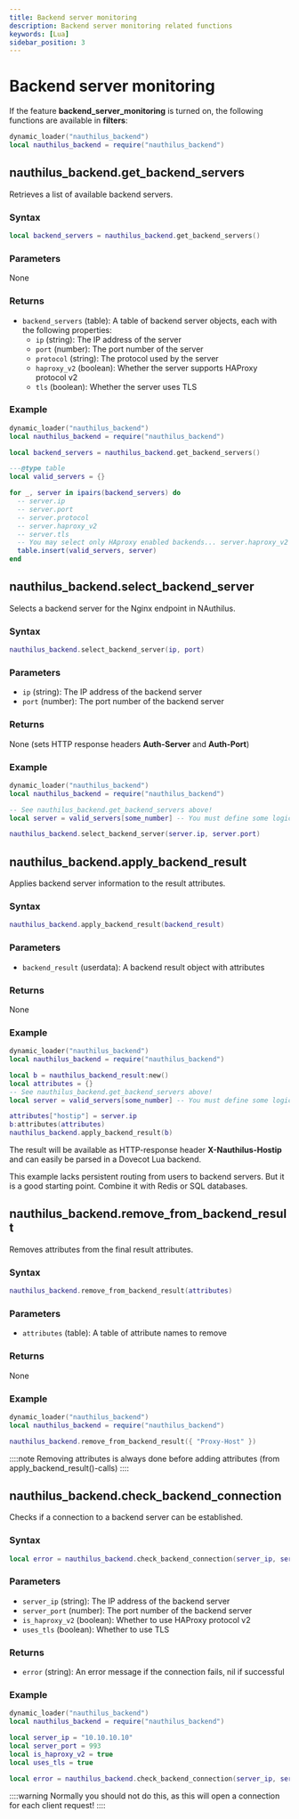 ```yaml
---
title: Backend server monitoring
description: Backend server monitoring related functions
keywords: [Lua]
sidebar_position: 3
---
```

# Backend server monitoring

If the feature **backend\_server\_monitoring** is turned on, the following functions are available in **filters**:

```lua
dynamic_loader("nauthilus_backend")
local nauthilus_backend = require("nauthilus_backend")
```

## nauthilus\_backend.get\_backend\_servers

Retrieves a list of available backend servers.

### Syntax

```lua
local backend_servers = nauthilus_backend.get_backend_servers()
```

### Parameters

None

### Returns

- `backend_servers` (table): A table of backend server objects, each with the following properties:
  - `ip` (string): The IP address of the server
  - `port` (number): The port number of the server
  - `protocol` (string): The protocol used by the server
  - `haproxy_v2` (boolean): Whether the server supports HAProxy protocol v2
  - `tls` (boolean): Whether the server uses TLS

### Example

```lua
dynamic_loader("nauthilus_backend")
local nauthilus_backend = require("nauthilus_backend")

local backend_servers = nauthilus_backend.get_backend_servers()

---@type table
local valid_servers = {}

for _, server in ipairs(backend_servers) do
  -- server.ip
  -- server.port
  -- server.protocol
  -- server.haproxy_v2
  -- server.tls
  -- You may select only HAproxy enabled backends... server.haproxy_v2
  table.insert(valid_servers, server)
end
```

## nauthilus\_backend.select\_backend\_server

Selects a backend server for the Nginx endpoint in NAuthilus.

### Syntax

```lua
nauthilus_backend.select_backend_server(ip, port)
```

### Parameters

- `ip` (string): The IP address of the backend server
- `port` (number): The port number of the backend server

### Returns

None (sets HTTP response headers **Auth-Server** and **Auth-Port**)

### Example

```lua
dynamic_loader("nauthilus_backend")
local nauthilus_backend = require("nauthilus_backend")

-- See nauthilus_backend.get_backend_servers above!
local server = valid_servers[some_number] -- You must define some logic on how to choose a backend server from the list

nauthilus_backend.select_backend_server(server.ip, server.port)
```

## nauthilus\_backend.apply\_backend\_result

Applies backend server information to the result attributes.

### Syntax

```lua
nauthilus_backend.apply_backend_result(backend_result)
```

### Parameters

- `backend_result` (userdata): A backend result object with attributes

### Returns

None

### Example

```lua
dynamic_loader("nauthilus_backend")
local nauthilus_backend = require("nauthilus_backend")

local b = nauthilus_backend_result:new()
local attributes = {}
-- See nauthilus_backend.get_backend_servers above!
local server = valid_servers[some_number] -- You must define some logic on how to choose a backend server from the list

attributes["hostip"] = server.ip
b:attributes(attributes)
nauthilus_backend.apply_backend_result(b)
```

The result will be available as HTTP-response header **X-Nauthilus-Hostip** and can easily be parsed in a Dovecot Lua backend.

This example lacks persistent routing from users to backend servers. But it is a good starting point. Combine it with Redis or SQL databases.

## nauthilus\_backend.remove\_from\_backend\_result

Removes attributes from the final result attributes.

### Syntax

```lua
nauthilus_backend.remove_from_backend_result(attributes)
```

### Parameters

- `attributes` (table): A table of attribute names to remove

### Returns

None

### Example

```lua
dynamic_loader("nauthilus_backend")
local nauthilus_backend = require("nauthilus_backend")

nauthilus_backend.remove_from_backend_result({ "Proxy-Host" })
```

::::note
Removing attributes is always done before adding attributes (from apply\_backend\_result()-calls)
::::

## nauthilus\_backend.check\_backend\_connection

Checks if a connection to a backend server can be established.

### Syntax

```lua
local error = nauthilus_backend.check_backend_connection(server_ip, server_port, is_haproxy_v2, uses_tls)
```

### Parameters

- `server_ip` (string): The IP address of the backend server
- `server_port` (number): The port number of the backend server
- `is_haproxy_v2` (boolean): Whether to use HAProxy protocol v2
- `uses_tls` (boolean): Whether to use TLS

### Returns

- `error` (string): An error message if the connection fails, nil if successful

### Example

```lua
dynamic_loader("nauthilus_backend")
local nauthilus_backend = require("nauthilus_backend")

local server_ip = "10.10.10.10"
local server_port = 993
local is_haproxy_v2 = true
local uses_tls = true

local error = nauthilus_backend.check_backend_connection(server_ip, server_port, is_haproxy_v2, uses_tls)
```

::::warning
Normally you should not do this, as this will open a connection for each client request!
::::